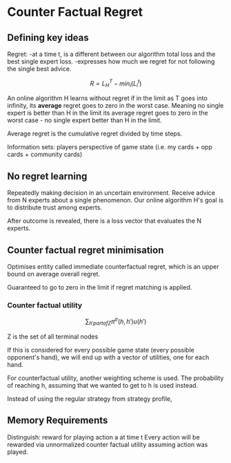 # Counter Factual Regret

## Defining key ideas

Regret:
-at a time t, is a different between our algorithm total loss and the best single expert loss.
-expresses how much we regret for not following the single best advice.

$$ R = L_{H}^{T} - min_{i}(L_{i}^{t})$$

An online algorithm H learns without regret if in the limit as T goes into infinity, its **average** regret goes to zero in the worst case. Meaning no single expert is better than H in the limit its average regret goes to zero in the worst case - no single expert better than H in the limit.

Average regret is the cumulative regret divided by time steps.

Information sets: players perspective of game state (i.e. my cards + opp cards + community cards)


## No regret learning
Repeatedly making decision in an uncertain environment. Receive advice from N experts about a single phenomenon. Our online algorithm H's goal is to distribute trust among experts.


After outcome is revealed, there is a loss vector that evaluates the N experts.

## Counter factual regret minimisation
Optimises entity called immediate counterfactual regret, which is an upper bound on average overall regret.

Guaranteed to go to zero in the limit if regret matching is applied.

### Counter factual utility
$$ \sum_{h' part of Z} \pi^{\sigma} (h, h')u(h')$$

Z is the set of all terminal nodes

If this is considered for every possible game state (every possible opponent's hand), we will end up with a vector of utilities, one for each hand.


For counterfactual utility, another weighting scheme is used. The probability of reaching h, assuming that we wanted to get to h is used instead.

Instead of using the regular strategy from strategy profile,


## Memory Requirements

Distinguish: reward for playing action a at time t
Every action will be rewarded via unnormalized counter factual utility assuming action was played.
